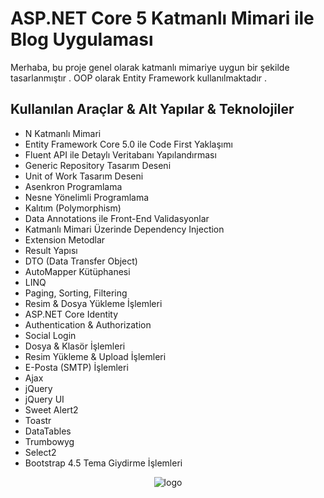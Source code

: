 # ASP.NET Core 5 Katmanlı Mimari ile Blog Uygulaması

Merhaba, bu proje genel olarak katmanlı mimariye uygun bir şekilde tasarlanmıştır . OOP olarak Entity Framework kullanılmaktadır .

## Kullanılan Araçlar & Alt Yapılar & Teknolojiler

- N Katmanlı Mimari
- Entity Framework Core 5.0 ile Code First Yaklaşımı
- Fluent API ile Detaylı Veritabanı Yapılandırması
- Generic Repository Tasarım Deseni
- Unit of Work Tasarım Deseni
- Asenkron Programlama
- Nesne Yönelimli Programlama
- Kalıtım (Polymorphism)
- Data Annotations ile Front-End Validasyonlar
- Katmanlı Mimari Üzerinde Dependency Injection
- Extension Metodlar
- Result Yapısı
- DTO (Data Transfer Object)
- AutoMapper Kütüphanesi
- LINQ
- Paging, Sorting, Filtering
- Resim & Dosya Yükleme İşlemleri
- ASP.NET Core Identity
- Authentication & Authorization
- Social Login
- Dosya & Klasör İşlemleri
- Resim Yükleme & Upload İşlemleri
- E-Posta (SMTP) İşlemleri
- Ajax
- jQuery
- jQuery UI
- Sweet Alert2
- Toastr
- DataTables
- Trumbowyg
- Select2
- Bootstrap 4.5 Tema Giydirme İşlemleri
<center> <img src="https://user-images.githubusercontent.com/63123956/151607171-3e71adfd-a42a-4f7b-9beb-88ff5b27590e.png" alt="logo"></cener>

